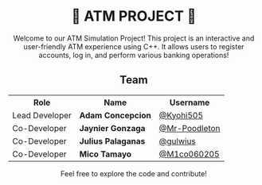 <h1 align="center"><strong>🙉 ATM PROJECT 🙉</strong></h1>

<p align="center">
  Welcome to our ATM Simulation Project! This project is an interactive and user-friendly ATM experience using C++. 
  It allows users to register accounts, log in, and perform various banking operations!
</p>

<h2 align="center">Team</h2>

<table align="center">
  <tr>
    <th>Role</th>
    <th>Name</th>
    <th>Username</th>
  </tr>
  <tr>
    <td>Lead Developer</td>
    <td><strong>Adam Concepcion</strong></td>
    <td><a href="https://github.com/Kyohi505">@Kyohi505</a></td>
  </tr>
  <tr>
    <td>Co-Developer</td>
    <td><strong>Jaynier Gonzaga</strong></td>
    <td><a href="https://github.com/Mr-Poodleton">@Mr-Poodleton</a></td>
  </tr>
  <tr>
    <td>Co-Developer</td>
    <td><strong>Julius Palaganas</strong></td>
    <td><a href="https://github.com/gulwius">@gulwius</a></td>
  </tr>
  <tr>
    <td>Co-Developer</td>
    <td><strong>Mico Tamayo</strong></td>
    <td><a href="https://github.com/M1co060205">@M1co060205</a></td>
  </tr>
</table>

<p align="center">
  Feel free to explore the code and contribute!
</p>
